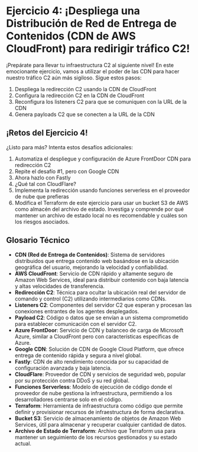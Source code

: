 # Ejercicio 4: ¡Despliega una Distribución de Red de Entrega de Contenidos (CDN de AWS CloudFront) para redirigir tráfico C2!

¡Prepárate para llevar tu infraestructura C2 al siguiente nivel! En este emocionante ejercicio, vamos a utilizar el poder de las CDN para hacer nuestro tráfico C2 aún más sigiloso. Sigue estos pasos:

1. Despliega la redirección C2 usando la CDN de CloudFront
2. Configura la redirección C2 en la CDN de CloudFront
3. Reconfigura los listeners C2 para que se comuniquen con la URL de la CDN
4. Genera payloads C2 que se conecten a la URL de la CDN

## ¡Retos del Ejercicio 4!

¿Listo para más? Intenta estos desafíos adicionales:

1. Automatiza el despliegue y configuración de Azure FrontDoor CDN para redirección C2
2. Repite el desafío #1, pero con Google CDN
3. Ahora hazlo con Fastly
4. ¿Qué tal con CloudFlare?
5. Implementa la redirección usando funciones serverless en el proveedor de nube que prefieras
6. Modifica el Terraform de este ejercicio para usar un bucket S3 de AWS como almacén del archivo de estado. Investiga y comprende por qué mantener un archivo de estado local no es recomendable y cuáles son los riesgos asociados.

## Glosario Técnico

- **CDN (Red de Entrega de Contenidos)**: Sistema de servidores distribuidos que entrega contenido web basándose en la ubicación geográfica del usuario, mejorando la velocidad y confiabilidad.
- **AWS CloudFront**: Servicio de CDN rápido y altamente seguro de Amazon Web Services, ideal para distribuir contenido con baja latencia y altas velocidades de transferencia.
- **Redirección C2**: Técnica para ocultar la ubicación real del servidor de comando y control (C2) utilizando intermediarios como CDNs.
- **Listeners C2**: Componentes del servidor C2 que esperan y procesan las conexiones entrantes de los agentes desplegados.
- **Payload C2**: Código o datos que se envían a un sistema comprometido para establecer comunicación con el servidor C2.
- **Azure FrontDoor**: Servicio de CDN y balanceo de carga de Microsoft Azure, similar a CloudFront pero con características específicas de Azure.
- **Google CDN**: Solución de CDN de Google Cloud Platform, que ofrece entrega de contenido rápida y segura a nivel global.
- **Fastly**: CDN de alto rendimiento conocida por su capacidad de configuración avanzada y baja latencia.
- **CloudFlare**: Proveedor de CDN y servicios de seguridad web, popular por su protección contra DDoS y su red global.
- **Funciones Serverless**: Modelo de ejecución de código donde el proveedor de nube gestiona la infraestructura, permitiendo a los desarrolladores centrarse solo en el código.
- **Terraform**: Herramienta de infraestructura como código que permite definir y provisionar recursos de infraestructura de forma declarativa.
- **Bucket S3**: Servicio de almacenamiento de objetos de Amazon Web Services, útil para almacenar y recuperar cualquier cantidad de datos.
- **Archivo de Estado de Terraform**: Archivo que Terraform usa para mantener un seguimiento de los recursos gestionados y su estado actual.
